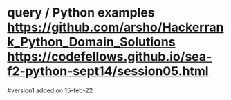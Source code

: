# query / Python examples https://github.com/arsho/Hackerrank_Python_Domain_Solutions  https://codefellows.github.io/sea-f2-python-sept14/session05.html
#version1 added on 15-feb-22
